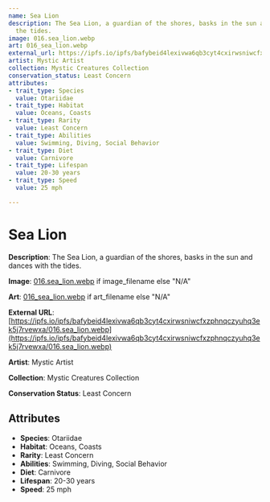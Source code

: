 ```yaml
---
name: Sea Lion
description: The Sea Lion, a guardian of the shores, basks in the sun and dances with
  the tides.
image: 016.sea_lion.webp
art: 016_sea_lion.webp
external_url: https://ipfs.io/ipfs/bafybeid4lexivwa6qb3cyt4cxirwsniwcfxzphnqczyuhq3ek5j7rvewxa/016.sea_lion.webp
artist: Mystic Artist
collection: Mystic Creatures Collection
conservation_status: Least Concern
attributes:
- trait_type: Species
  value: Otariidae
- trait_type: Habitat
  value: Oceans, Coasts
- trait_type: Rarity
  value: Least Concern
- trait_type: Abilities
  value: Swimming, Diving, Social Behavior
- trait_type: Diet
  value: Carnivore
- trait_type: Lifespan
  value: 20-30 years
- trait_type: Speed
  value: 25 mph

---
```


# Sea Lion

**Description**: The Sea Lion, a guardian of the shores, basks in the sun and dances with the tides.

**Image**: [016.sea_lion.webp](./016.sea_lion.webp) if image_filename else "N/A"

**Art**: [016_sea_lion.webp](./016_sea_lion.webp) if art_filename else "N/A"

**External URL**: [https://ipfs.io/ipfs/bafybeid4lexivwa6qb3cyt4cxirwsniwcfxzphnqczyuhq3ek5j7rvewxa/016.sea_lion.webp](https://ipfs.io/ipfs/bafybeid4lexivwa6qb3cyt4cxirwsniwcfxzphnqczyuhq3ek5j7rvewxa/016.sea_lion.webp)

**Artist**: Mystic Artist

**Collection**: Mystic Creatures Collection

**Conservation Status**: Least Concern

## Attributes
- **Species**: Otariidae
- **Habitat**: Oceans, Coasts
- **Rarity**: Least Concern
- **Abilities**: Swimming, Diving, Social Behavior
- **Diet**: Carnivore
- **Lifespan**: 20-30 years
- **Speed**: 25 mph
